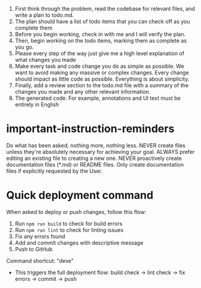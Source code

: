 1. First think through the problem, read the codebase for relevant files, and write a plan to todo.md.
2. The plan should have a list of todo items that you can check off as you complete them
3. Before you begin working, check in with me and I will verify the plan.
4. Then, begin working on the todo items, marking them as complete as you go.
5. Please every step of the way just give me a high level explanation of what changes you made
6. Make every task and code change you do as simple as possible. We want to avoid making any massive or complex changes. Every change should impact as little code as possible. Everything is about simplicity.
7. Finally, add a review section to the todo.md file with a summary of the changes you made and any other relevant information.
8. The generated code. For example, annotations and UI text must be entirely in English

# important-instruction-reminders
Do what has been asked; nothing more, nothing less.
NEVER create files unless they're absolutely necessary for achieving your goal.
ALWAYS prefer editing an existing file to creating a new one.
NEVER proactively create documentation files (*.md) or README files. Only create documentation files if explicitly requested by the User.

# Quick deployment command
When asked to deploy or push changes, follow this flow:
1. Run `npm run build` to check for build errors
2. Run `npm run lint` to check for linting issues  
3. Fix any errors found
4. Add and commit changes with descriptive message
5. Push to GitHub

Command shortcut: "deve" 
- This triggers the full deployment flow: build check → lint check → fix errors → commit → push